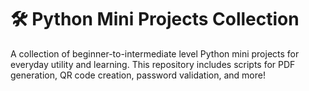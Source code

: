 # 🛠️ Python Mini Projects Collection

A collection of beginner-to-intermediate level Python mini projects for everyday utility and learning. This repository includes scripts for PDF generation, QR code creation, password validation, and more!
